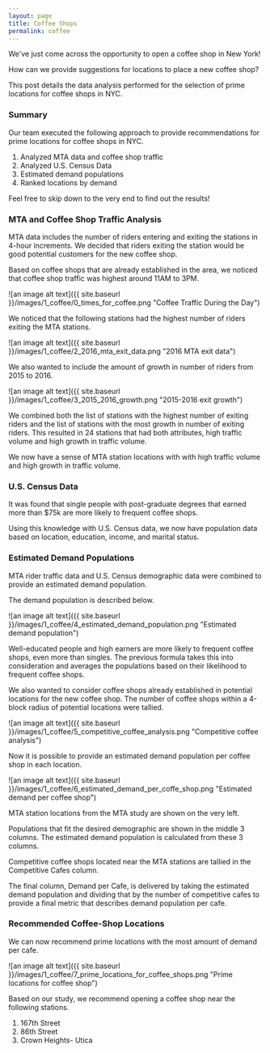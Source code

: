```yaml
---
layout: page
title: Coffee Shops
permalink: coffee
---
```


We've just come across the opportunity to open a coffee shop in New York!

How can we provide suggestions for locations to place a new coffee shop?

This post details the data analysis performed for the selection of prime locations for coffee shops in NYC.  
  

### Summary
Our team executed the following approach to provide recommendations for prime locations for coffee shops in NYC.  
  
1. Analyzed MTA data and coffee shop traffic  
2. Analyzed U.S. Census Data  
3. Estimated demand populations  
4. Ranked locations by demand  
  
Feel free to skip down to the very end to find out the results!  
  
  
### MTA and Coffee Shop Traffic Analysis  
MTA data includes the number of riders entering and exiting the stations in 4-hour increments. We decided that riders exiting the station would be good potential customers for the new coffee shop.  

Based on coffee shops that are already established in the area, we noticed that coffee shop traffic was highest around 11AM to 3PM.  
  
![an image alt text]({{ site.baseurl }}/images/1_coffee/0_times_for_coffee.png "Coffee Traffic During the Day")  

We noticed that the following stations had the highest number of riders exiting the MTA stations.  
  
![an image alt text]({{ site.baseurl }}/images/1_coffee/2_2016_mta_exit_data.png "2016 MTA exit data")  

We also wanted to include the amount of growth in number of riders from 2015 to 2016.  
  
![an image alt text]({{ site.baseurl }}/images/1_coffee/3_2015_2016_growth.png "2015-2016 exit growth")  
  
We combined both the list of stations with the highest number of exiting riders and the list of stations with the most growth in number of exiting riders. This resulted in 24 stations that had both attributes, high traffic volume and high growth in traffic volume.  
  
We now have a sense of MTA station locations with with high traffic volume and high growth in traffic volume.  
  
### U.S. Census Data  
It was found that single people with post-graduate degrees that earned more than $75k are more likely to frequent coffee shops.  
  
Using this knowledge with U.S. Census data, we now have population data based on location, education, income, and marital status.  

### Estimated Demand Populations  
MTA rider traffic data and U.S. Census demographic data were combined to provide an estimated demand population.  

The demand population is described below.  

![an image alt text]({{ site.baseurl }}/images/1_coffee/4_estimated_demand_population.png "Estimated demand population")  
  
Well-educated people and high earners are more likely to frequent coffee shops, even more than singles. The previous formula takes this into consideration and averages the populations based on their likelihood to frequent coffee shops.  
  
We also wanted to consider coffee shops already established in potential locations for the new coffee shop. The number of coffee shops within a 4-block radius of potential locations were tallied.  

![an image alt text]({{ site.baseurl }}/images/1_coffee/5_competitive_coffee_analysis.png "Competitive coffee analysis")  
  
Now it is possible to provide an estimated demand population per coffee shop in each location.  

![an image alt text]({{ site.baseurl }}/images/1_coffee/6_estimated_demand_per_coffe_shop.png "Estimated demand per coffee shop")  
  
MTA station locations from the MTA study are shown on the very left.  
  
Populations that fit the desired demographic are shown in the middle 3 columns. The estimated demand population is calculated from these 3 columns.  
  
Competitive coffee shops located near the MTA stations are tallied in the Competitive Cafes column.  
  
The final column, Demand per Cafe, is delivered by taking the estimated demand population and dividing that by the number of competitive cafes to provide a final metric that describes demand population per cafe.  
  
### Recommended Coffee-Shop Locations  
We can now recommend prime locations with the most amount of demand per cafe.  
  
![an image alt text]({{ site.baseurl }}/images/1_coffee/7_prime_locations_for_coffee_shops.png "Prime locations for coffee shop")  
  
Based on our study, we recommend opening a coffee shop near the following stations.

1. 167th Street
2. 86th Street
3. Crown Heights- Utica


<!-- - _italics_
- **bold**
- `code()`

> Blockquote
>> Nested Blockquote

 --><!-- ```javascript
/* Some pointless Javascript */
var rawr = ["r", "a", "w", "r"];
``` -->
